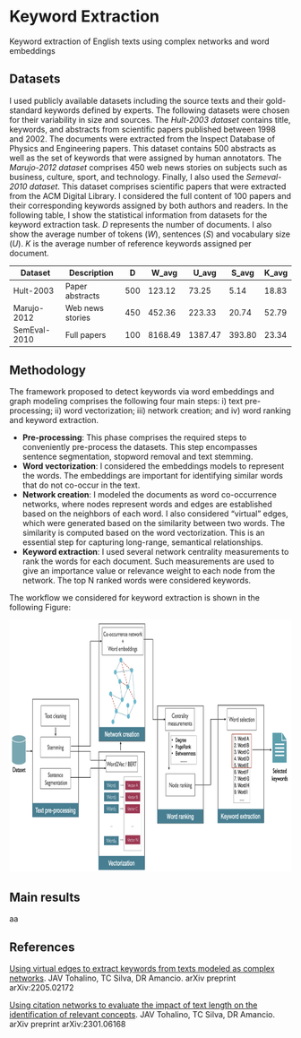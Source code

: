 # Keyword Extraction
Keyword extraction of English texts using complex networks and word embeddings

## Datasets
I used publicly available datasets including the source texts and their gold-standard
keywords defined by experts. The following datasets were chosen for their variability in size
and sources. The _Hult-2003 dataset_ contains title, keywords, and abstracts from scientific papers
published between 1998 and 2002. The documents were extracted from the Inspect
Database of Physics and Engineering papers. This dataset contains 500 abstracts as
well as the set of keywords that were assigned by human annotators. The _Marujo-2012 dataset_ comprises
450 web news stories on subjects such as business, culture, sport, and technology. Finally, I also used the _Semeval-2010 dataset_. This dataset comprises scientific papers that were extracted from the ACM Digital Library. I considered the full content of 100 papers and their corresponding keywords assigned by both authors
and readers. In the following table, I show the statistical information from datasets for the keyword extraction task. _D_ represents the number of documents. I also show the average number of tokens (_W_),
sentences (_S_) and vocabulary size (_U_). _K_ is the average number of reference keywords assigned per document.

Dataset | Description | D | W_avg | U_avg | S_avg | K_avg
|---- | ---- | --- | --- | --- |--- |--- |
| Hult-2003 | Paper abstracts | 500 | 123.12 | 73.25 | 5.14 | 18.83
| Marujo-2012 | Web news stories | 450 | 452.36 | 223.33 | 20.74 | 52.79
| SemEval-2010 | Full papers | 100 | 8168.49 |1387.47 |393.80 |23.34

## Methodology
The framework proposed to detect keywords via word embeddings and graph modeling
comprises the following four main steps: i) text pre-processing; ii) word vectorization; iii) network creation; and iv) word ranking and keyword extraction.
- **Pre-processing**: This phase comprises the required steps to conveniently pre-process the datasets. This step encompasses sentence segmentation, stopword removal and text stemming.
- **Word vectorization**: I considered the embeddings models to represent the words. The embeddings are important for identifying similar words that do not co-occur in the text.
- **Network creation**: I modeled the documents as word co-occurrence networks, where nodes represent words and edges are established based on the neighbors of each word. I also considered “virtual” edges, which were generated based on the similarity between two words. The similarity is computed based on the word vectorization. This
is an essential step for capturing long-range, semantical relationships.
- **Keyword extraction**: I used several network centrality measurements to rank the words for each document. Such measurements are used to give an importance value or relevance weight to each node from the network. The top N ranked words were considered keywords.

The workflow we considered for keyword extraction is shown in the following Figure:

 <img src="ke_arquitecture.png" width="650" height="450">

## Main results
aa

## References
[Using virtual edges to extract keywords from texts modeled as complex networks](https://arxiv.org/abs/2205.02172). JAV Tohalino, TC Silva, DR Amancio. arXiv preprint arXiv:2205.02172

[Using citation networks to evaluate the impact of text length on the identification of relevant concepts](https://arxiv.org/abs/2301.06168). JAV Tohalino, TC Silva, DR Amancio. arXiv preprint arXiv:2301.06168



